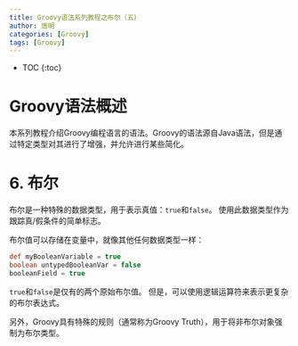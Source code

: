 ```yaml
---
title: Groovy语法系列教程之布尔（五）
author: 唐明
categories: [Groovy]
tags: [Groovy]
---
```

* TOC
{:toc}

# Groovy语法概述

本系列教程介绍Groovy编程语言的语法。Groovy的语法源自Java语法，但是通过特定类型对其进行了增强，并允许进行某些简化。

<!--以上为摘要内容-->

# 6. 布尔

布尔是一种特殊的数据类型，用于表示真值：`true`和`false`。 使用此数据类型作为跟踪真/假条件的简单标志。

布尔值可以存储在变量中，就像其他任何数据类型一样：

```groovy
def myBooleanVariable = true
boolean untypedBooleanVar = false
booleanField = true
```

`true`和`false`是仅有的两个原始布尔值。 但是，可以使用逻辑运算符来表示更复杂的布尔表达式。

另外，Groovy具有特殊的规则（通常称为Groovy Truth），用于将非布尔对象强制为布尔类型。